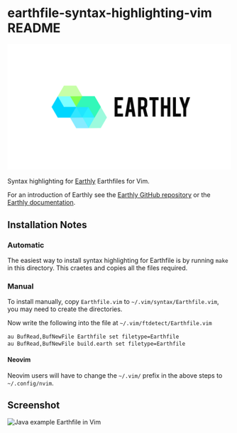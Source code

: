 # earthfile-syntax-highlighting-vim README

<div align="center"><img alt="Earthly" width="700px" src="https://github.com/earthly/earthly/raw/master/img/logo-banner-white-bg.png" /></div>

Syntax highlighting for [Earthly](https://earthly.dev) Earthfiles for Vim.

For an introduction of Earthly see the [Earthly GitHub repository](https://github.com/earthly/earthly) or the [Earthly documentation](https://docs.earthly.dev).

## Installation Notes

### Automatic

The easiest way to install syntax highlighting for Earthfile is by running `make` in this directory. This craetes and copies all the files required.

### Manual

To install manually, copy `Earthfile.vim` to `~/.vim/syntax/Earthfile.vim`, you may need to create the directories.

Now write the following into the file at `~/.vim/ftdetect/Earthfile.vim`

```vim
au BufRead,BufNewFile Earthfile set filetype=Earthfile
au BufRead,BufNewFile build.earth set filetype=Earthfile
```

#### Neovim

Neovim users will have to change the `~/.vim/` prefix in the above steps to `~/.config/nvim`.

## Screenshot

![Java example Earthfile in Vim](https://raw.githubusercontent.com/vishnugt/earthly/master/contrib/earthfile-syntax-highlighting-vim/Screenshot.png)
